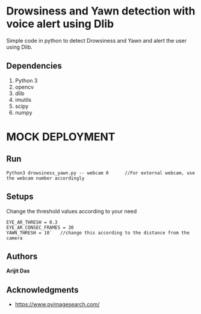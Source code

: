 # Drowsiness and Yawn detection with voice alert using Dlib

Simple code in python to detect Drowsiness and Yawn and alert the user using Dlib.

## Dependencies

1. Python 3
2. opencv
3. dlib
4. imutils
5. scipy
6. numpy

# MOCK DEPLOYMENT

## Run

```
Python3 drowsiness_yawn.py -- webcam 0		//For external webcam, use the webcam number accordingly
```

## Setups

Change the threshold values according to your need

```
EYE_AR_THRESH = 0.3
EYE_AR_CONSEC_FRAMES = 30
YAWN_THRESH = 10`	//change this according to the distance from the camera
```

## Authors

**Arijit Das**

## Acknowledgments

- https://www.pyimagesearch.com/
